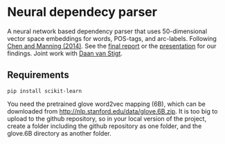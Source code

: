 # Neural dependecy parser

A neural network based dependency parser that uses 50-dimensional vector space embeddings for words, POS-tags, and arc-labels. Following [Chen and Manning (2014)](literature/Chen_Manning.pdf). See the [final report](final-report.pdf) or the [presentation](presentation.pdf) for our findings. Joint work with [Daan van Stigt](https://github.com/daandouwe).

## Requirements
```
pip install scikit-learn
```
You need the pretrained glove word2vec mapping (6B), which can be downloaded from http://nlp.stanford.edu/data/glove.6B.zip. It is too big to upload to the github repository, so in your local version of the project, create a folder including the github repository as one folder, and the glove.6B directory as another folder.
